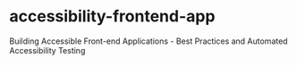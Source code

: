 # accessibility-frontend-app
Building Accessible Front-end Applications - Best Practices and Automated Accessibility Testing
